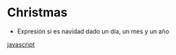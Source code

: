 # Christmas

* Expresión si es navidad dado un día, un mes y un año

[javascript](https://github.com/USantaTecla-date/javascript/blob/master/expresiones/christmas/Christmas.js)

